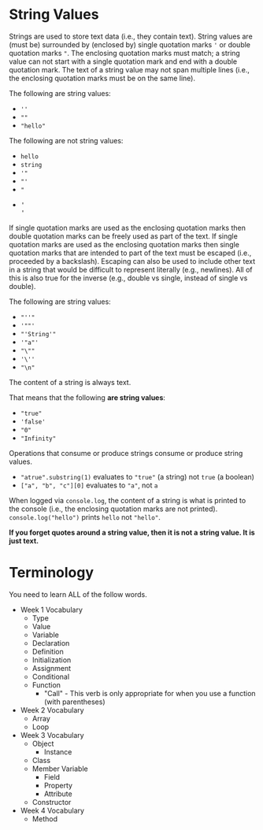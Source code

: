 # String Values

Strings are used to store text data (i.e., they contain text). String values are (must be) surrounded by (enclosed by) single quotation marks `'` or double quotation marks `"`. The enclosing quotation marks must match; a string value can not start with a single quotation mark and end with a double quotation mark. The text of a string value may not span multiple lines (i.e., the enclosing quotation marks must be on the same line).

The following are string values:
* `''`
* `""`
* `"hello"`

The following are not string values:
* `hello`
* `string`
* `'"`
* `"'`
* `"`
* <pre>'<br>'</pre> 

If single quotation marks are used as the enclosing quotation marks then double quotation marks can be freely used as part of the text. If single quotation marks are used as the enclosing quotation marks then single quotation marks that are intended to part of the text must be escaped (i.e., proceeded by a backslash). Escaping can also be used to include other text in a string that would be difficult to represent literally (e.g., newlines). All of this is also true for the inverse (e.g., double vs single, instead of single vs double).

The following are string values:
* `"''"`
* `'""'`
* `"'String'"`
* `'"a"'`
* `"\""`
* `'\''`
* `"\n"`

The content of a string is always text. 

That means that the following **are string values**:

* `"true"`
* `'false'`
* `"0"`
* `"Infinity"`

Operations that consume or produce strings consume or produce string values. 

* `"atrue".substring(1)` evaluates to `"true"` (a string) not `true` (a boolean)
* `["a", "b", "c"][0]` evaluates to `"a"`, not `a`

When logged via `console.log`, the content of a string is what is printed to the console (i.e., the enclosing quotation marks are not printed).
`console.log("hello")` prints `hello` not `"hello"`.

**If you forget quotes around a string value, then it is not a string value. It is just text.**

# Terminology

You need to learn ALL of the follow words.

* Week 1 Vocabulary
  * Type
  * Value
  * Variable
  * Declaration
  * Definition
  * Initialization
  * Assignment
  * Conditional
  * Function
    * "Call" - This verb is only appropriate for when you use a function (with parentheses)
* Week 2 Vocabulary
  * Array
  * Loop
* Week 3 Vocabulary
  * Object
    * Instance
  * Class
  * Member Variable
    * Field
    * Property
    * Attribute
  * Constructor
* Week 4 Vocabulary
  * Method
